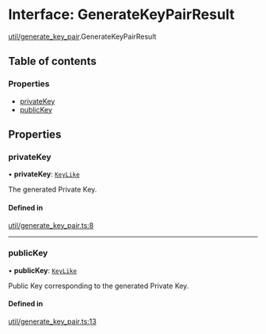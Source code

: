 # Interface: GenerateKeyPairResult

[util/generate_key_pair](../modules/util_generate_key_pair.md).GenerateKeyPairResult

## Table of contents

### Properties

- [privateKey](util_generate_key_pair.GenerateKeyPairResult.md#privatekey)
- [publicKey](util_generate_key_pair.GenerateKeyPairResult.md#publickey)

## Properties

### privateKey

• **privateKey**: [`KeyLike`](../types/types.KeyLike.md)

The generated Private Key.

#### Defined in

[util/generate_key_pair.ts:8](https://github.com/panva/jose/blob/v3.15.3/src/util/generate_key_pair.ts#L8)

___

### publicKey

• **publicKey**: [`KeyLike`](../types/types.KeyLike.md)

Public Key corresponding to the generated Private Key.

#### Defined in

[util/generate_key_pair.ts:13](https://github.com/panva/jose/blob/v3.15.3/src/util/generate_key_pair.ts#L13)
